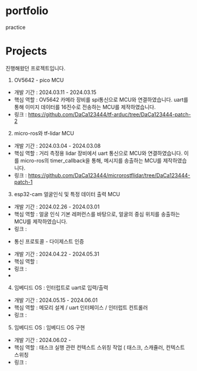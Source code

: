 # portfolio
practice

# Projects
진행해왔던 프로젝트입니다.


1. OV5642 - pico MCU
 - 개발 기간 : 2024.03.11 - 2024.03.15
 - 핵심 역할 : OV5642 카메라 장비를 spi통신으로 MCU와 연결하였습니다. uart를 통해 이미지 데이터를 16진수로 전송하는 MCU를 제작하였습니다.
 - 링크 : https://github.com/DaCa123444/tf-arduc/tree/DaCa123444-patch-2

2. micro-ros와 tf-lidar MCU
 - 개발 기간 : 2024.03.04 - 2024.03.08
 - 핵심 역할 : 거리 측정용 lidar 장비에서  uart 통신으로 MCU와 연결하였습니다. 이를 micro-ros의 timer_callback을 통해, 메시지를 송출하는 MCU를 제작하였습니다.
 - 링크 : https://github.com/DaCa123444/microrostflidar/tree/DaCa123444-patch-1 

3. esp32-cam 얼굴인식 및 특정 데이터 출력  MCU
 - 개발 기간 : 2024.02.26 - 2024.03.01
 - 핵심 역할 : 얼굴 인식 기본 레퍼런스를 바탕으로, 얼굴의 중심 위치를 송출하는 MCU를 제작하였습니다.
 - 링크 : 

* 통신 프로토콜 - 다이제스트 인증 
 - 개발 기간 : 2024.04.22 - 2024.05.31
 - 핵심 역할 : 
 - 링크 :
 - 
4. 임베디드 OS : 인터럽트로 uart로 입력/출력 
 - 개발 기간 : 2024.05.15 - 2024.06.01
 - 핵심 역할 : 메모리 설계 / uart 인터페이스 / 인터럽트 컨트롤러
 - 링크 :

5. 임베디드 OS : 임베디드 OS 구현
 - 개발 기간 : 2024.06.02 - 
 - 핵심 역할 : 태스크 실행 관련 컨텍스트 스위칭 작업 ( 태스크, 스캐쥴러, 컨텍스트 스위칭
 - 링크 :




